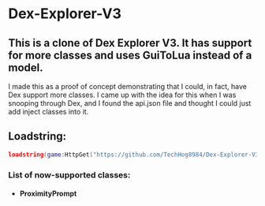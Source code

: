 # Dex-Explorer-V3

## This is a clone of Dex Explorer V3. It has support for more classes and uses GuiToLua instead of a model.
I made this as a proof of concept demonstrating that I could, in fact, have Dex support more classes.
I came up with the idea for this when I was snooping through Dex, and I found the api.json file and thought I could just add inject classes into it.
## Loadstring:
```lua
loadstring(game:HttpGet("https://github.com/TechHog8984/Dex-Explorer-V3/raw/main/dex.lua"))();
```

### List of now-supported classes:
- #### ProximityPrompt
